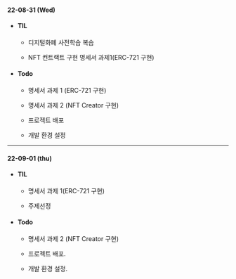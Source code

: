  #### 22-08-31 (Wed)

- ####  TIL


  - 디지털화폐 사전학습 복습
  
  - NFT 컨트랙트 구현 명세서 과제1(ERC-721 구현)
    

- ####  Todo
  
  - 명세서 과제 1 (ERC-721 구현)
  
  - 명세서 과제 2 (NFT Creator 구현)
  
  - 프로젝트 배포

  - 개발 환경 설정


---

   #### 22-09-01 (thu)

- ####  TIL


  - 명세서 과제 1(ERC-721 구현)
  
  - 주제선정

    

- ####  Todo
  
  
  - 명세서 과제 2 (NFT Creator 구현)
  
  - 프로젝트 배포.

  - 개발 환경 설정.



